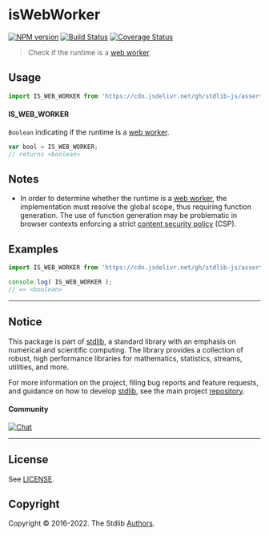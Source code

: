 <!--

@license Apache-2.0

Copyright (c) 2018 The Stdlib Authors.

Licensed under the Apache License, Version 2.0 (the "License");
you may not use this file except in compliance with the License.
You may obtain a copy of the License at

   http://www.apache.org/licenses/LICENSE-2.0

Unless required by applicable law or agreed to in writing, software
distributed under the License is distributed on an "AS IS" BASIS,
WITHOUT WARRANTIES OR CONDITIONS OF ANY KIND, either express or implied.
See the License for the specific language governing permissions and
limitations under the License.

-->

# isWebWorker

[![NPM version][npm-image]][npm-url] [![Build Status][test-image]][test-url] [![Coverage Status][coverage-image]][coverage-url] <!-- [![dependencies][dependencies-image]][dependencies-url] -->

> Check if the runtime is a [web worker][mdn-web-workers-api].



<section class="usage">

## Usage

```javascript
import IS_WEB_WORKER from 'https://cdn.jsdelivr.net/gh/stdlib-js/assert-is-web-worker@deno/mod.js';
```

#### IS_WEB_WORKER

`Boolean` indicating if the runtime is a [web worker][mdn-web-workers-api].

```javascript
var bool = IS_WEB_WORKER;
// returns <boolean>
```

</section>

<!-- /.usage -->

<section class="notes">

## Notes

-   In order to determine whether the runtime is a [web worker][mdn-web-workers-api], the implementation must resolve the global scope, thus requiring function generation. The use of function generation may be problematic in browser contexts enforcing a strict [content security policy][mdn-csp] (CSP).

</section>

<!-- /.notes -->

<section class="examples">

## Examples

<!-- eslint no-undef: "error" -->

```javascript
import IS_WEB_WORKER from 'https://cdn.jsdelivr.net/gh/stdlib-js/assert-is-web-worker@deno/mod.js';

console.log( IS_WEB_WORKER );
// => <boolean>
```

</section>

<!-- /.examples -->

<!-- Section for related `stdlib` packages. Do not manually edit this section, as it is automatically populated. -->

<section class="related">

</section>

<!-- /.related -->

<!-- Section for all links. Make sure to keep an empty line after the `section` element and another before the `/section` close. -->


<section class="main-repo" >

* * *

## Notice

This package is part of [stdlib][stdlib], a standard library with an emphasis on numerical and scientific computing. The library provides a collection of robust, high performance libraries for mathematics, statistics, streams, utilities, and more.

For more information on the project, filing bug reports and feature requests, and guidance on how to develop [stdlib][stdlib], see the main project [repository][stdlib].

#### Community

[![Chat][chat-image]][chat-url]

---

## License

See [LICENSE][stdlib-license].


## Copyright

Copyright &copy; 2016-2022. The Stdlib [Authors][stdlib-authors].

</section>

<!-- /.stdlib -->

<!-- Section for all links. Make sure to keep an empty line after the `section` element and another before the `/section` close. -->

<section class="links">

[npm-image]: http://img.shields.io/npm/v/@stdlib/assert-is-web-worker.svg
[npm-url]: https://npmjs.org/package/@stdlib/assert-is-web-worker

[test-image]: https://github.com/stdlib-js/assert-is-web-worker/actions/workflows/test.yml/badge.svg?branch=main
[test-url]: https://github.com/stdlib-js/assert-is-web-worker/actions/workflows/test.yml?query=branch:main

[coverage-image]: https://img.shields.io/codecov/c/github/stdlib-js/assert-is-web-worker/main.svg
[coverage-url]: https://codecov.io/github/stdlib-js/assert-is-web-worker?branch=main

<!--

[dependencies-image]: https://img.shields.io/david/stdlib-js/assert-is-web-worker.svg
[dependencies-url]: https://david-dm.org/stdlib-js/assert-is-web-worker/main

-->

[chat-image]: https://img.shields.io/gitter/room/stdlib-js/stdlib.svg
[chat-url]: https://gitter.im/stdlib-js/stdlib/

[stdlib]: https://github.com/stdlib-js/stdlib

[stdlib-authors]: https://github.com/stdlib-js/stdlib/graphs/contributors

[umd]: https://github.com/umdjs/umd
[es-module]: https://developer.mozilla.org/en-US/docs/Web/JavaScript/Guide/Modules

[deno-url]: https://github.com/stdlib-js/assert-is-web-worker/tree/deno
[umd-url]: https://github.com/stdlib-js/assert-is-web-worker/tree/umd
[esm-url]: https://github.com/stdlib-js/assert-is-web-worker/tree/esm
[branches-url]: https://github.com/stdlib-js/assert-is-web-worker/blob/main/branches.md

[stdlib-license]: https://raw.githubusercontent.com/stdlib-js/assert-is-web-worker/main/LICENSE

[mdn-web-workers-api]: https://developer.mozilla.org/en-US/docs/Web/API/Web_Workers_API

[mdn-csp]: https://developer.mozilla.org/en-US/docs/Web/HTTP/CSP

</section>

<!-- /.links -->
